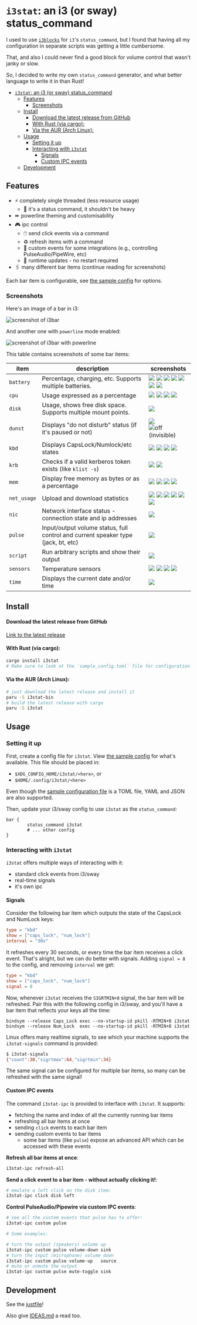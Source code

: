 # `i3stat`: an i3 (or sway) status_command

I used to use [`i3blocks`](https://github.com/vivien/i3blocks) for `i3`'s `status_command`, but I found that having all
my configuration in separate scripts was getting a little cumbersome.

That, and also I could never find a good block for volume control that wasn't janky or slow.

So, I decided to write my own `status_command` generator, and what better language to write it in than Rust!

- [`i3stat`: an i3 (or sway) status\_command](#i3stat-an-i3-or-sway-status_command)
  - [Features](#features)
    - [Screenshots](#screenshots)
  - [Install](#install)
      - [Download the latest release from GitHub](#download-the-latest-release-from-github)
      - [With Rust (via cargo):](#with-rust-via-cargo)
      - [Via the AUR (Arch Linux):](#via-the-aur-arch-linux)
  - [Usage](#usage)
    - [Setting it up](#setting-it-up)
    - [Interacting with `i3stat`](#interacting-with-i3stat)
      - [Signals](#signals)
      - [Custom IPC events](#custom-ipc-events)
  - [Development](#development)


## Features

* ⚡ completely single threaded (less resource usage)
  * 🔎 it's a status command, it shouldn't be heavy
* ⏩ powerline theming and customisability
* 🎮 ipc control
  * 🖱️ send click events via a command
  * ♻️ refresh items with a command
  * 📜 custom events for some integrations (e.g., controlling PulseAudio/PipeWire, etc)
  * 🤯 runtime updates - no restart required
* 🖇️ many different bar items (continue reading for screenshots)

Each bar item is configurable, see [the sample config](./sample_config.toml) for options.

### Screenshots

Here's an image of a bar in i3:

![screenshot of i3bar](./.github/assets/full.png)

And another one with `powerline` mode enabled:

![screenshot of i3bar with powerline](./.github/assets/full-powerline.png)

This table contains screenshots of some bar items:

| item        | description                                                                       | screenshots                                                                                                                                                                                                                                                                                      |
| ----------- | --------------------------------------------------------------------------------- | ------------------------------------------------------------------------------------------------------------------------------------------------------------------------------------------------------------------------------------------------------------------------------------------------ |
| `battery`   | Percentage, charging, etc. Supports multiple batteries.                           | ![](./.github/assets/battery_at_5.png) ![](./.github/assets/battery_at_20.png) ![](./.github/assets/battery_at_40.png) ![](./.github/assets/battery_at_60.png) ![](./.github/assets/battery_at_100.png) ![](./.github/assets/battery_charging.png) ![](./.github/assets/battery_full.png)        |
| `cpu`       | Usage expressed as a percentage                                                   | ![](./.github/assets/cpu_at_0.png) ![](./.github/assets/cpu_at_50.png) ![](./.github/assets/cpu_at_67.png) ![](./.github/assets/cpu_at_100.png)                                                                                                                                                  |
| `disk`      | Usage, shows free disk space. Supports multiple mount points.                     | ![](./.github/assets/disk_default.png)                                                                                                                                                                                                                                                           |
| `dunst`     | Displays "do not disturb" status (if it's paused or not)                          | ![](./.github/assets/dunst_on.png) ![off (invisible)](./.github/assets/dunst_off.png)                                                                                                                                                                                                            |
| `kbd`       | Displays CapsLock/Numlock/etc states                                              | ![](./.github/assets/kbd_all_off.png) ![](./.github/assets/kbd_all_on.png) ![](./.github/assets/kbd_caps_on.png) ![](./.github/assets/kbd_num_on.png)                                                                                                                                            |
| `krb`       | Checks if a valid kerberos token exists (like `klist -s`)                         | ![](./.github/assets/krb_off.png) ![](./.github/assets/krb_on.png)                                                                                                                                                                                                                               |
| `mem`       | Display free memory as bytes or as a percentage                                   | ![](./.github/assets/mem_at_100.png) ![](./.github/assets/mem_at_75.png) ![](./.github/assets/mem_free_50.png) ![](./.github/assets/mem_free_100.png)                                                                                                                                            |
| `net_usage` | Upload and download statistics                                                    | ![](./.github/assets/net_usage_no_traffic.png) ![](./.github/assets/net_usage_threshold_1.png) ![](./.github/assets/net_usage_threshold_2.png) ![](./.github/assets/net_usage_threshold_3.png) ![](./.github/assets/net_usage_threshold_4.png) ![](./.github/assets/net_usage_threshold_max.png) |
| `nic`       | Network interface status - connection state and ip addresses                      | ![](./.github/assets/nic_default.png)                                                                                                                                                                                                                                                            |
| `pulse`     | Input/output volume status, full control and current speaker type (jack, bt, etc) | ![](./.github/assets/pulse_default.png)                                                                                                                                                                                                                                                          |
| `script`    | Run arbitrary scripts and show their output                                       | ![](./.github/assets/script_default.png)                                                                                                                                                                                                                                                         |
| `sensors`   | Temperature sensors                                                               | ![](./.github/assets/sensors_at_50.png) ![](./.github/assets/sensors_at_70.png) ![](./.github/assets/sensors_at_80.png) ![](./.github/assets/sensors_at_100.png)                                                                                                                                 |
| `time`      | Displays the current date and/or time                                             | ![](./.github/assets/time_default.png)                                                                                                                                                                                                                                                           |



## Install

#### Download the latest release from GitHub

[Link to the latest release](https://github.com/acheronfail/i3stat/releases/latest)

#### With Rust (via cargo):

```sh
cargo install i3stat
# Make sure to look at the `sample_config.toml` file for configuration options!
```

#### Via the AUR (Arch Linux):

```sh
# just download the latest release and install it
paru -S i3stat-bin
# build the latest release with cargo
paru -S i3stat
```

## Usage

### Setting it up

First, create a config file for `i3stat`. View [the sample config](./sample_config.toml) for what's available.
This file should be placed in:

* `$XDG_CONFIG_HOME/i3stat/<here>`, or
* `$HOME/.config/i3stat/<here>`

Even though the [sample configuration file](./sample_config.toml) is a TOML file, YAML and JSON are also supported.

Then, update your i3/sway config to use `i3stat` as the `status_command`:

```
bar {
        status_command i3stat
        # ... other config
}
```

### Interacting with `i3stat`

`i3stat` offers multiple ways of interacting with it:

* standard click events from i3/sway
* real-time signals
* it's own ipc

#### Signals

Consider the following bar item which outputs the state of the CapsLock and NumLock keys:

```toml
type = "kbd"
show = ["caps_lock", "num_lock"]
interval = "30s"
```

It refreshes every 30 seconds, or every time the bar item receives a click event. That's alright, but we can do better with signals.
Adding `signal = 8` to the config, and removing `interval` we get:

```toml
type = "kbd"
show = ["caps_lock", "num_lock"]
signal = 8
```

Now, whenever `i3stat` receives the `SIGRTMIN+8` signal, the bar item will be refreshed.
Pair this with the following config in i3/sway, and you'll have a bar item that reflects your keys all the time:

```
bindsym --release Caps_Lock exec --no-startup-id pkill -RTMIN+8 i3stat
bindsym --release Num_Lock  exec --no-startup-id pkill -RTMIN+8 i3stat
```

Linux offers many realtime signals, to see which your machine supports the `i3stat-signals` command is provided:

```bash
$ i3stat-signals
{"count":30,"sigrtmax":64,"sigrtmin":34}
```

The same signal can be configured for multiple bar items, so many can be refreshed with the same signal!

#### Custom IPC events

The command `i3stat-ipc` is provided to interface with `i3stat`. It supports:

* fetching the name and index of all the currently running bar items
* refreshing all bar items at once
* sending `click` events to each bar item
* sending custom events to bar items
  * some bar items (like `pulse`) expose an advanced API which can be accessed with these events

**Refresh all bar items at once**:

```bash
i3stat-ipc refresh-all
```

**Send a click event to a bar item - without actually clicking it!**:

```bash
# emulate a left click on the disk item:
i3stat-ipc click disk left
```

**Control PulseAudio/Pipewire via custom IPC events**:

```bash
# see all the custom events that pulse has to offer:
i3stat-ipc custom pulse

# Some examples:

# turn the output (speakers) volume up
i3stat-ipc custom pulse volume-down sink
# turn the input (microphone) volume down
i3stat-ipc custom pulse volume-up   source
# mute or unmute the output
i3stat-ipc custom pulse mute-toggle sink
```

## Development

See the [justfile](./justfile)!

Also give [IDEAS.md](./IDEAS.md) a read too.

